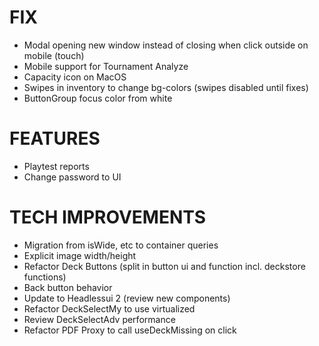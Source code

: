 # FIX
- Modal opening new window instead of closing when click outside on mobile (touch)
- Mobile support for Tournament Analyze
- Capacity icon on MacOS
- Swipes in inventory to change bg-colors (swipes disabled until fixes)
- ButtonGroup focus color from white

# FEATURES
- Playtest reports
- Change password to UI

# TECH IMPROVEMENTS
- Migration from isWide, etc to container queries
- Explicit image width/height
- Refactor Deck Buttons (split in button ui and function incl. deckstore functions)
- Back button behavior
- Update to Headlessui 2 (review new components)
- Refactor DeckSelectMy to use virtualized
- Review DeckSelectAdv performance
- Refactor PDF Proxy to call useDeckMissing on click
